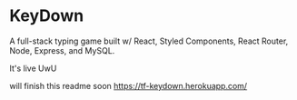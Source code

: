 # KeyDown
A full-stack typing game built w/ React, Styled Components, React Router, Node, Express, and MySQL. 

It's live UwU

will finish this readme soon
https://tf-keydown.herokuapp.com/
